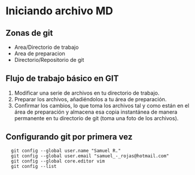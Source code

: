 # Iniciando archivo MD

## Zonas de git

- Area/Directorio de trabajo
- Area de preparacion
- Directorio/Repositorio de git

## Flujo de trabajo básico en GIT

1. Modificar una serie de archivos en tu directorio de trabajo.
2. Preparar los archivos, añadiéndolos a tu área de preparación.
3. Confirmar los cambios, lo que toma los archivos tal y como están en el área de preparación y almacena esa copia instantánea de manera permanente en tu directorio de git (toma una foto de los archivos).

## Configurando git por primera vez

```git
  git config --global user.name "Samuel R."
  git config --global user.email "samuel_-_rojas@hotmail.com"
  git config --global core.editor vim
  git config --list
```
